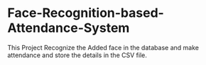 # Face-Recognition-based-Attendance-System
This Project Recognize the Added face in the database and make attendance and store the details in the CSV file.
